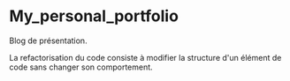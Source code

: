 # My_personal_portfolio
Blog de présentation.

La refactorisation du code consiste à modifier la structure d'un élément de code sans changer son comportement.